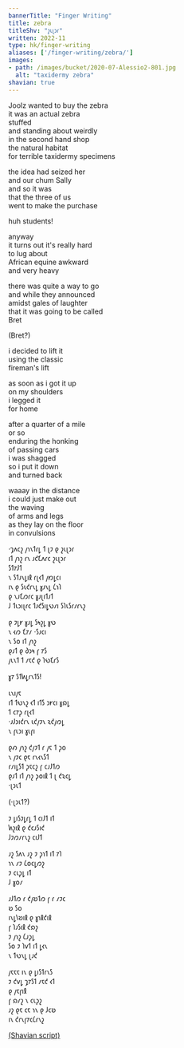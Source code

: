 ```yaml
---
bannerTitle: "Finger Writing" 
title: zebra
titleShv: "𐑟𐑧𐑚𐑮𐑩"
written: 2022-11
type: hk/finger-writing
aliases: ['/finger-writing/zebra/']
images:
- path: /images/bucket/2020-07-Alessio2-801.jpg
  alt: "taxidermy zebra"
shavian: true
---
```


<div class="latin">

Joolz wanted to buy the zebra  
it was an actual zebra  
stuffed  
and standing about weirdly  
in the second hand shop  
the natural habitat  
for terrible taxidermy specimens  

the idea had seized her  
and our chum Sally  
and so it was  
that the three of us  
went to make the purchase  

huh students!  

anyway  
it turns out it's really hard  
to lug about  
African equine awkward  
and very heavy  

there was quite a way to go  
and while they announced  
amidst gales of laughter  
that it was going to be called  
Bret  

(Bret?)  

i decided to lift it  
using the classic  
fireman's lift  

as soon as i got it up  
on my shoulders  
i legged it  
for home  

after a quarter of a mile  
or so  
enduring the honking  
of passing cars  
i was shagged  
so i put it down  
and turned back  

waaay in the distance  
i could just make out  
the waving  
of arms and legs  
as they lay on the floor  
in convulsions  

</div>

<div class="shavian">

·𐑡𐑵𐑤𐑟 𐑢𐑪𐑯𐑑𐑩𐑛 𐑑 𐑚𐑲 𐑞 𐑟𐑧𐑚𐑮𐑩  
𐑦𐑑 𐑢𐑪𐑟 𐑩𐑯 𐑨𐑒𐑗𐑵𐑩𐑤 𐑟𐑧𐑚𐑮𐑩  
𐑕𐑑𐑳𐑓𐑑  
𐑯 𐑕𐑑𐑨𐑯𐑛𐑦𐑙 𐑩𐑚𐑬𐑑 𐑢𐑽𐑛𐑤𐑦  
𐑦𐑯 𐑞 𐑕𐑧𐑒𐑩𐑯𐑛 𐑣𐑨𐑯𐑛 𐑖𐑪𐑐  
𐑞 𐑯𐑨𐑗𐑼𐑩𐑤 𐑣𐑨𐑚𐑦𐑑𐑨𐑑  
𐑓 𐑑𐑧𐑮𐑦𐑚𐑩𐑤 𐑑𐑨𐑒𐑕𐑦𐑛𐑻𐑥𐑦 𐑕𐑐𐑧𐑕𐑩𐑥𐑩𐑯𐑟  
  
𐑞 𐑲𐑛𐑾 𐑣𐑨𐑛 𐑕𐑰𐑟𐑛 𐑣𐑻  
𐑯 𐑬𐑼 𐑗𐑳𐑥 ·𐑕𐑨𐑤𐑦  
𐑯 𐑕𐑴 𐑦𐑑 𐑢𐑪𐑟  
𐑞𐑨𐑑 𐑞 𐑔𐑮𐑰 𐑝 𐑳𐑕  
𐑢𐑧𐑯𐑑 𐑑 𐑥𐑱𐑒 𐑞 𐑐𐑻𐑗𐑩𐑕  
  
𐑣𐑳 𐑕𐑑𐑿𐑛𐑩𐑯𐑑𐑕!  
  
𐑧𐑯𐑦𐑢𐑱  
𐑦𐑑 𐑑𐑻𐑯𐑟 𐑬𐑑 𐑦𐑑𐑕 𐑮𐑾𐑤𐑦 𐑣𐑸𐑛  
𐑑 𐑤𐑳𐑜 𐑩𐑚𐑬𐑑  
·𐑨𐑓𐑮𐑦𐑒𐑩𐑯 𐑧𐑒𐑢𐑲𐑯 𐑷𐑒𐑢𐑼𐑛  
𐑯 𐑝𐑧𐑮𐑦 𐑣𐑧𐑝𐑦  
  
𐑞𐑺 𐑢𐑪𐑟 𐑒𐑢𐑲𐑑 𐑩 𐑢𐑱 𐑑 𐑜𐑴  
𐑯 𐑢𐑲𐑤 𐑞𐑱 𐑩𐑯𐑬𐑯𐑕𐑑  
𐑩𐑥𐑦𐑛𐑕𐑑 𐑜𐑱𐑤𐑟 𐑝 𐑤𐑨𐑓𐑑𐑼  
𐑞𐑨𐑑 𐑦𐑑 𐑢𐑪𐑟 𐑜𐑴𐑦𐑙 𐑑 𐑚 𐑒𐑷𐑤𐑛  
·𐑚𐑮𐑧𐑑  
  
(·𐑚𐑮𐑧𐑑?)  
  
𐑲 𐑛𐑦𐑕𐑲𐑛𐑩𐑛 𐑑 𐑤𐑦𐑓𐑑 𐑦𐑑  
𐑿𐑟𐑦𐑙 𐑞 𐑒𐑤𐑨𐑕𐑦𐑒  
𐑓𐑲𐑼𐑥𐑩𐑯𐑟 𐑤𐑦𐑓𐑑  
  
𐑨𐑟 𐑕𐑵𐑯 𐑨𐑟 𐑲 𐑜𐑪𐑑 𐑦𐑑 𐑳𐑐  
𐑪𐑯 𐑥𐑲 𐑖𐑴𐑤𐑛𐑼𐑟  
𐑲 𐑤𐑧𐑜𐑛 𐑦𐑑  
𐑓 𐑣𐑴𐑥  
  
𐑨𐑓𐑑𐑼 𐑩 𐑒𐑢𐑹𐑑𐑼 𐑝 𐑩 𐑥𐑲𐑤  
𐑹 𐑕𐑴  
𐑦𐑯𐑛𐑘𐑹𐑦𐑙 𐑞 𐑣𐑪𐑙𐑒𐑦𐑙  
𐑝 𐑐𐑨𐑕𐑦𐑙 𐑒𐑸𐑟  
𐑲 𐑢𐑪𐑟 𐑖𐑨𐑜𐑛  
𐑕𐑴 𐑲 𐑐𐑫𐑑 𐑦𐑑 𐑛𐑬𐑯  
𐑯 𐑑𐑻𐑯𐑛 𐑚𐑨𐑒  
  
𐑢𐑱𐑱𐑱 𐑦𐑯 𐑞 𐑛𐑦𐑕𐑑𐑩𐑯𐑕  
𐑲 𐑒𐑫𐑛 𐑡𐑳𐑕𐑑 𐑥𐑱𐑒 𐑬𐑑  
𐑞 𐑢𐑱𐑝𐑦𐑙  
𐑝 𐑸𐑥𐑟 𐑯 𐑤𐑧𐑜𐑟  
𐑨𐑟 𐑞𐑱 𐑤𐑱 𐑪𐑯 𐑞 𐑓𐑤𐑹  
𐑦𐑯 𐑒𐑩𐑯𐑝𐑳𐑤𐑖𐑩𐑯𐑟  
  
  
[(Shavian script)](/shavian/intro)  
  
</div>  
